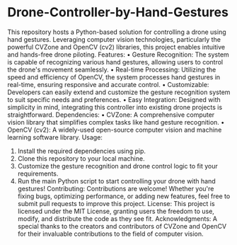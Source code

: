 # Drone-Controller-by-Hand-Gestures
This repository hosts a Python-based solution for controlling a drone using hand gestures. Leveraging computer vision technologies, particularly the powerful CVZone and OpenCV (cv2) libraries, this project enables intuitive and hands-free drone piloting.
Features:
•	Gesture Recognition: The system is capable of recognizing various hand gestures, allowing users to control the drone's movement seamlessly.
•	Real-time Processing: Utilizing the speed and efficiency of OpenCV, the system processes hand gestures in real-time, ensuring responsive and accurate control.
•	Customizable: Developers can easily extend and customize the gesture recognition system to suit specific needs and preferences.
•	Easy Integration: Designed with simplicity in mind, integrating this controller into existing drone projects is straightforward.
Dependencies:
•	CVZone: A comprehensive computer vision library that simplifies complex tasks like hand gesture recognition.
•	OpenCV (cv2): A widely-used open-source computer vision and machine learning software library.
Usage:
1.	Install the required dependencies using pip.
2.	Clone this repository to your local machine.
3.	Customize the gesture recognition and drone control logic to fit your requirements.
4.	Run the main Python script to start controlling your drone with hand gestures!
Contributing: Contributions are welcome! Whether you're fixing bugs, optimizing performance, or adding new features, feel free to submit pull requests to improve this project.
License: This project is licensed under the MIT License, granting users the freedom to use, modify, and distribute the code as they see fit.
Acknowledgments: A special thanks to the creators and contributors of CVZone and OpenCV for their invaluable contributions to the field of computer vision.
